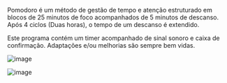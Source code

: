 Pomodoro é um método de gestão de tempo e atenção estruturado em blocos de 25 minutos de foco acompanhados de 5 minutos de descanso. Após 4 ciclos (Duas horas), o tempo de um descanso é extendido.

Este programa contém um timer acompanhado de sinal sonoro e caixa de confirmação. Adaptações e/ou melhorias são sempre bem vidas.

![image](https://user-images.githubusercontent.com/90516048/180396029-ff73d009-874d-4337-8c24-b59e95b501c0.png)

![image](https://user-images.githubusercontent.com/90516048/180396164-d35be6b1-02da-45ca-ba8a-4946897199da.png)



